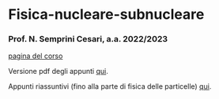 # Fisica-nucleare-subnucleare

### Prof. N. Semprini Cesari, a.a. 2022/2023

[pagina del corso](https://www.unibo.it/it/didattica/insegnamenti/insegnamento/2022/434327)

Versione pdf degli appunti [qui](appunti-nucleare.pdf).

Appunti riassuntivi (fino alla parte di fisica delle particelle) [qui](appunti-nucleare-nicola.pdf).

